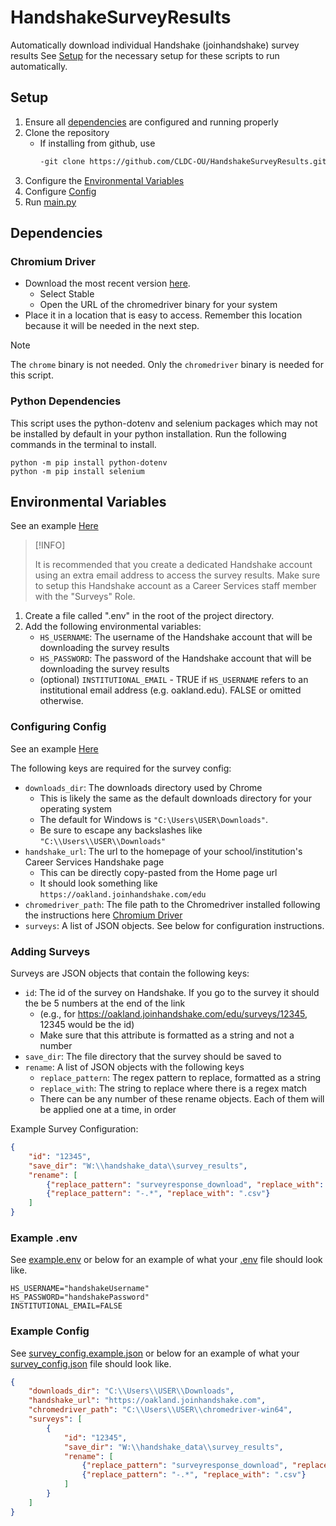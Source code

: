 # HandshakeSurveyResults
 Automatically download individual Handshake (joinhandshake) survey results
See [Setup](#setup) for the necessary setup for these scripts to run automatically.
## Setup

1. Ensure all [dependencies](#dependencies) are configured and running properly
2. Clone the repository
    - If installing from github, use 
        ```bash
        -git clone https://github.com/CLDC-OU/HandshakeSurveyResults.git
        ```
3. Configure the [Environmental Variables](#environmental-variables)
4. Configure [Config](#configuring-config)
5. Run [main.py](main.py)

## Dependencies

### Chromium Driver
- Download the most recent version [here](https://googlechromelabs.github.io/chrome-for-testing/). 
    - Select Stable
    - Open the URL of the chromedriver binary for your system
- Place it in a location that is easy to access. Remember this location because it will be needed in the next step.

> [!NOTE]
> 
> The `chrome` binary is not needed. Only the `chromedriver` binary is needed for this script.

### Python Dependencies

This script uses the python-dotenv and selenium packages which may not be installed by default in your python installation. Run the following commands in the terminal to install.

```shell
python -m pip install python-dotenv
python -m pip install selenium
```

## Environmental Variables

See an example [Here](#example-env)

> [!INFO]
> 
> It is recommended that you create a dedicated Handshake account using an extra email address to access the survey results. Make sure to setup this Handshake account as a Career Services staff member with the "Surveys" Role.

1. Create a file called ".env" in the root of the project directory.
2. Add the following environmental variables:
    - `HS_USERNAME`: The username of the Handshake account that will be downloading the survey results
    - `HS_PASSWORD`: The password of the Handshake account that will be downloading the survey results
    - (optional) `INSTITUTIONAL_EMAIL` - TRUE if `HS_USERNAME` refers to an institutional email address (e.g. oakland.edu). FALSE or omitted otherwise.


### Configuring Config

See an example [Here](#example-config)

The following keys are required for the survey config:
- `downloads_dir`: The downloads directory used by Chrome
    - This is likely the same as the default downloads directory for your operating system
    - The default for Windows is `"C:\Users\USER\Downloads"`. 
    - Be sure to escape any backslashes like `"C:\\Users\\USER\\Downloads"`
- `handshake_url`: The url to the homepage of your school/institution's Career Services Handshake page
    - This can be directly copy-pasted from the Home page url
    - It should look something like `https://oakland.joinhandshake.com/edu`
- `chromedriver_path`: The file path to the Chromedriver installed following the instructions here [Chromium Driver](#chromium-driver)
- `surveys`: A list of JSON objects. See below for configuration instructions.

### Adding Surveys

Surveys are JSON objects that contain the following keys:
- `id`: The id of the survey on Handshake. If you go to the survey it should the be 5 numbers at the end of the link 
    - (e.g., for https://oakland.joinhandshake.com/edu/surveys/12345, 12345 would be the id)
    - Make sure that this attribute is formatted as a string and not a number
- `save_dir`: The file directory that the survey should be saved to
- `rename`: A list of JSON objects with the following keys
    - `replace_pattern`: The regex pattern to replace, formatted as a string
    - `replace_with`: The string to replace where there is a regex match
    - There can be any number of these rename objects. Each of them will be applied one at a time, in order

Example Survey Configuration:

```json
{
    "id": "12345",
    "save_dir": "W:\\handshake_data\\survey_results",
    "rename": [
        {"replace_pattern": "surveyresponse_download", "replace_with": "12345_survey_results_"},
        {"replace_pattern": "-.*", "replace_with": ".csv"}
    ]
}
```

### Example .env
See [example.env](example.env) or below for an example of what your [.env](.env) file should look like.

```
HS_USERNAME="handshakeUsername"
HS_PASSWORD="handshakePassword"
INSTITUTIONAL_EMAIL=FALSE
```


### Example Config

See [survey_config.example.json](survey_config.example.json) or below for an example of what your [survey_config.json](survey_config.json) file should look like.

```json
{
    "downloads_dir": "C:\\Users\\USER\\Downloads",
    "handshake_url": "https://oakland.joinhandshake.com",
    "chromedriver_path": "C:\\Users\\USER\\chromedriver-win64",
    "surveys": [
        {
            "id": "12345",
            "save_dir": "W:\\handshake_data\\survey_results",
            "rename": [
                {"replace_pattern": "surveyresponse_download", "replace_with": "12345_survey_results_"},
                {"replace_pattern": "-.*", "replace_with": ".csv"}
            ]
        }
    ]
}
```